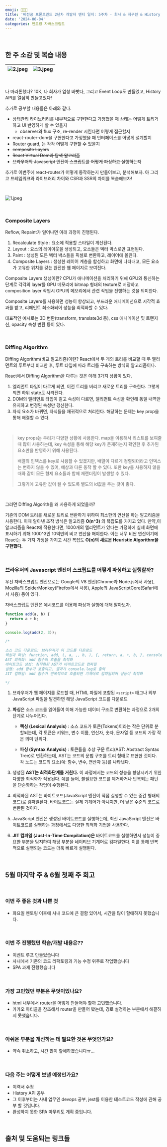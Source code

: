 ```yaml
---
emoji: 🧑🏻‍🏫
title: '비전공 프론트엔드 2년차 개발자 멘티 일지: 5주차 - 회사 & 지구런 & History API'
date: '2024-06-04'
categories: 멘토링 자바스크립트
---
```


<br>

## 한 주 소감 및 복습 내용

| ![2.jpeg](2.jpeg) | ![3.jpeg](3.jpeg) |
| ----------------- | ----------------- |

<br>

나 마라톤했다? 10K, 나 회사가 엄청 바빳다, 그리고 Event Loop도 만들었고, History API를 열심히 만들고있다!

추가로 공부할 내용들은 아래와 같다.

- 상태관리 라이브러리를 내부적으로 구현한다고 가정했을 때 상태는 어떻게 트리거하고 UI 반영하게 할 수 있을지
  - observer와 flux 구조, re-render 시킨다면 어떻게 접근할지
- react-router-dom을 구현한다고 가정했을 때 인터페이스를 어떻게 설계할지
- Router guard, <Link /> <Router /> 는 각각 어떻게 구현할 수 있을지
- ~~composite Layers~~
- ~~React Virtual Dom과 탐색 알고리즘~~
- ~~브라우저의 Javascript 엔진이 스크립트를 어떻게 파싱하고 실행하는지~~

추가로 이번주에 react-router가 어떻게 동작하는지 만들어보고, 분석해보자. 아 그리고 프레임워크와 라이브러리 차이와 CSR과 SSR의 차이를 복습해보자!

<br>

![1.jpeg](1.jpeg)

<br>

### Composite Layers

Reflow, Repaint가 일어나면 아래 과정이 진행된다.

1. Recalculate Style : 요소에 적용할 스타일이 계산된다.
2. Layout : 요소의 레이아웃을 생성되고, 요소들은 벡터 박스로만 표현된다.
3. Paint : 생성된 모든 벡터 박스들을 픽셀로 변환하고, 레이어에 올린다.
4. Composite Layers : 생성한 레이어 계층을 합성하고 화면에 나타내고, 모든 요소가 고유한 위치를 갖는 완전한 웹 페이지로 보여진다.

Composite Layers 생성이란? CPU가 애니메이션을 처리하기 위해 GPU와 통신하는 단계로 각각의 layer를 GPU 메모리에 bitmap 형태의 texture로 저장하고 composition layer 작업시 GPU의 메모리에서 관련 작업을 진행하는 것을 의미한다.

Composite Layers를 사용하면 성능이 향상되고, 부드러운 애니메이션으로 시각적 효과를 받고, 리페인트 최소화되어 성능을 최적화할 수 있다.

대표적인 예시로는 3D 변환(transform, translate3d 등), css 애니메이션 및 트랜지션, opacity 속성 변환 등이 있다.

<br>

### Diffing Algorithm

Diffing Algorithm(비교 알고리즘)이란? React에서 두 개의 트리를 비교할 때 두 엘리먼트의 루트부터 비교한 후, 루트 타입에 따라 트리를 구축하는 방식의 알고리즘이다.

React에서 Diffing Algorithm을 다루는 것은 아래 3가지 상황이 있다.

1. 엘리먼트 타입이 다르게 되면, 이전 트리를 버리고 새로운 트리를 구축한다. 그렇게 되면 하위 state도 사라진다.
2. DOM의 엘리먼트 타입이 같고 속성이 다르면, 엘리먼트 속성을 확인해 동일 내역만 유지하고 변경된 속성만 갱신한다.
3. 자식 요소가 바뀌면, 자식들을 재귀적으로 처리한다. 해당하는 문제는 key prop을 통해 해결할 수 있다.

<br>

> key props는 우리가 다양한 상황에 사용한다. map을 이용해서 리스트를 보여줄 때 많이 사용하는데, key 속성을 통해 해당 key가 존재하는지 확인한 후 추가된 요소만을 반영하기 위해 사용된다.
>
> 배열의 인덱스를 key로 사용할 수 있겠지만, 배열이 다르게 정렬되더라고 인덱스는 변하지 않을 수 있어, 예상과 다른 동작 할 수 있다. 또한 key를 사용하지 않을 때와 같이 모든 형제 요소들과 함께 재랜더링이 발생할 수 있다.
>
> 그렇기에 고유한 값이 될 수 있도록 별도의 id값을 주는 것이 좋다.

<br>

그러면 Diffing Algorith을 왜 사용하게 되었을까?

기존의 DOM 트리를 새로운 트리로 변환하기 위하여 최소한의 연산을 하는 알고리즘을 사용한다. 이때 알아낸 조작 방식은 알고리즘 **O(n^3)** 의 복잡도를 가지고 있다. 만약,이 알고리즘을 React에 적용한다면, 1000개의 엘리먼트가 있다는 가정하에 실제 화면에 표시하기 위해 1000^3인 10억번의 비교 연산을 해야한다. 이는 너무 비싼 연산이기에 React는 두 가지 가정을 가지고 시간 복잡도 **O(n)의 새로운 Heuristic Algorithm을 구현했다.**

<br>

### 브라우저의 Javascript 엔진이 스크립트를 어떻게 파싱하고 실행할까?

우선 자바스크립트 엔진으로는 Google의 V8 엔진(Chrome과 Node.js에서 사용), Mozilla의 SpiderMonkey(Firefox에서 사용), Apple의 JavaScriptCore(Safari에서 사용) 등이 있다.

자바스크립트 엔진은 예시코드를 이용해 파싱과 실행에 대해 알아보자.

```javascript
function add(a, b) {
  return a + b;
}

console.log(add(2, 3));

/*

소스 코드 다운로드: 브라우저가 위 코드를 다운로드
렉싱과 파싱: function, add, (, a, ,, b, ), {, return, a, +, b, }, console, ., log, (, add, (, 2, ,, 3, ), ) 토큰으로 분할된 후 AST로 변환
AST 최적화: add 함수의 호출을 최적화
바이트코드 생성: 최적화된 AST가 바이트코드로 컴파일
실행: add 함수가 호출되고, 결과가 console.log로 출력
JIT 컴파일: add 함수가 반복적으로 호출되면 기계어로 컴파일되어 성능이 최적화

*/
```

1. 브라우저가 웹 페이지를 로드할 때, HTML 파일에 포함된 `<script>` 태그나 외부 JavaScript 파일을 발견하면 해당 JavaScript 코드를 다운로드

2. **파싱**은 소스 코드를 읽어들여 이해 가능한 데이터 구조로 변환하는 과정으로 2개의 단계로 나누어진다.

   - **렉싱 (Lexical Analysis)** : 소스 코드가 토큰(Tokens)이라는 작은 단위로 분할되는데, 각 토큰은 키워드, 변수 이름, 연산자, 숫자, 문자열 등 코드의 가장 작은 의미 단위다.

   - **파싱 (Syntax Analysis)** : 토큰들을 추상 구문 트리(AST: Abstract Syntax Tree)로 변환하는데, AST는 코드의 문법 구조를 트리 형태로 표현한 것이다. 각 노드는 코드의 요소(예: 함수, 변수, 연산자 등)를 나타낸다.

3. 생성된 **AST는 최적화단계를 거친다.** 이 과정에서는 코드의 성능을 향상시키기 위한 다양한 최적화가 적용된다. 예를 들어, 불필요한 코드를 제거하거나 반복되는 패턴을 단순화하는 작업이 수행된다.

4. 최적화된 AST는 바이트코드(JavaScript 엔진이 직접 실행할 수 있는 중간 형태의 코드)로 컴파일된다. 바이트코드는 실제 기계어가 아니지만, 더 낮은 수준의 코드로 변환된 것이다.

5. JavaScript 엔진은 생성된 바이트코드를 실행하는데, 최신 JavaScript 엔진은 바이트코드를 실행하는 과정에서도 다양한 최적화 기법을 사용한다.

6. **JIT 컴파일 (Just-In-Time Compilation)은** 바이트코드를 실행하면서 성능이 중요한 부분을 탐지하여 해당 부분을 네이티브 기계어로 컴파일한다. 이를 통해 반복적으로 실행되는 코드는 더욱 빠르게 실행된다.

<br>

## 5월 마지막 주 & 6월 첫째 주 회고

<br>

### 이번 주 좋은 것과 나쁜 것

- 화요일 멘토링 이후에 사내 코드에 큰 결함 있어서, 시간을 많이 할애하지 못했습니다.

<br>

### 이번 주 진행했던 학습/개발 내용은??

- 이벤트 루프 만들었습니다
- 사내에서 기존의 코드 리팩토링과 기능 수정 위주로 작업했습니다
- SPA 과제 진행했습니다

<br>

### 가장 고민했던 부분은 무엇이었나요?

- html 내부에서 router을 어떻게 만들어야 할까 고민했습니다.
- 카카오 아티클을 참조해서 router을 만들어 봤는데, 경로 설정하는 부분에서 해결하지 못했습니다.

<br>

### 아쉬운 부분을 개선하는 데 필요한 것은 무엇인가요?

- 약속 취소하고, 시간 많이 할애하겠습니다ㅠ...

<br>

### 다음 주는 어떻게 보낼 예정인가요?

- 이력서 수정
- History API 공부
- 그 이후부터는 사내 업무인 devops 공부, jest를 이용한 테스트코드 작성에 관해 공부 할 것입니다.
- 완성하지 못한 SPA 마무리도 계획 중입니다.

<br>

## 출처 및 도움되는 링크들

```toc

```
